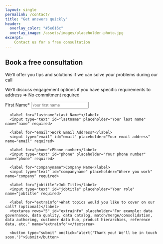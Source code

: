 ```yaml
---
layout: single
permalink: /contact/
title: "Get answers quickly"
header:
  overlay_color: "#5e616c"
  overlay_image: /assets/images/placeholder-photo.jpg
excerpt:
    Contact us for a free consultation
---
```


## Book a free consultation 
We'll offer you tips and solutions if we can solve your problems during our call

We'll discuss engagement options if you have specific requirements to address
 ⇒ No commitment required


<form action="https://formspree.io/f/mrgwjblr" method="POST">
      <label for="firstname">First Name*</label>
      <input type="text" id="firstname" placeholder="Your first name" name="entry.1063148173" required>

      <label for="lastname">Last Name*</label>
      <input type="text" id="lastname" placeholder="Your last name" name="name" required>
  
      <label for="email">Work Email Address*</label>
      <input type="email" id="email" placeholder="Your email address" name="email" required>
    
      <label for="phone">Phone number</label>
      <input type="text" id="phone" placeholder="Your phone number" name="phone" required>
    
      <label for="companyname">Company Name</label>
      <input type="text" id="companyname" placeholder="Where you work" name="company" required>  

      <label for="jobtitle">Job Title</label>
      <input type="text" id="jobtitle" placeholder="Your role" name="jobtitle" required>    

      <label for="extrainfo">What topics would you like to cover on our call? (optional)</label>
      <textarea rows="5" id="extrainfo" placeholder="For example: data governance, data quality, data catalog, match/merge/consolidation, data authoring, customer data hub, product hierarchies, reference data, etc." name="extrainfo"></textarea>
     
      <button type="submit" onclick="alert('Thank you! We'll be in touch soon.')">Submit</button>
</form>

